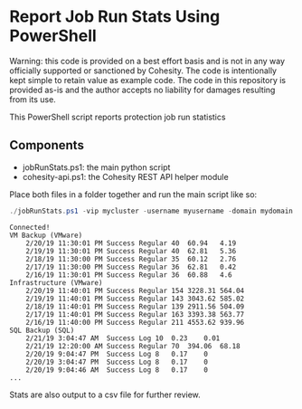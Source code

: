 # Report Job Run Stats Using PowerShell

Warning: this code is provided on a best effort basis and is not in any way officially supported or sanctioned by Cohesity. The code is intentionally kept simple to retain value as example code. The code in this repository is provided as-is and the author accepts no liability for damages resulting from its use.

This PowerShell script reports protection job run statistics

## Components

* jobRunStats.ps1: the main python script
* cohesity-api.ps1: the Cohesity REST API helper module

Place both files in a folder together and run the main script like so:

```powershell
./jobRunStats.ps1 -vip mycluster -username myusername -domain mydomain.net
```
```text
Connected!
VM Backup (VMware)
	2/20/19 11:30:01 PM	Success	Regular	40	60.94	4.19
	2/19/19 11:30:01 PM	Success	Regular	40	62.81	5.36
	2/18/19 11:30:00 PM	Success	Regular	35	60.12	2.76
	2/17/19 11:30:00 PM	Success	Regular	36	62.81	0.42
	2/16/19 11:30:01 PM	Success	Regular	36	60.88	4.6
Infrastructure (VMware)
	2/20/19 11:40:01 PM	Success	Regular	154	3228.31	564.04
	2/19/19 11:40:01 PM	Success	Regular	143	3043.62	585.02
	2/18/19 11:40:01 PM	Success	Regular	139	2911.56	504.09
	2/17/19 11:40:01 PM	Success	Regular	163	3393.38	563.77
	2/16/19 11:40:00 PM	Success	Regular	211	4553.62	939.96
SQL Backup (SQL)
	2/21/19 3:04:47 AM	Success	Log	10	0.23	0.01
	2/21/19 12:20:00 AM	Success	Regular	70	394.06	68.18
	2/20/19 9:04:47 PM	Success	Log	8	0.17	0
	2/20/19 3:04:47 PM	Success	Log	8	0.17	0
	2/20/19 9:04:46 AM	Success	Log	8	0.17	0
...
```

Stats are also output to a csv file for further review.

